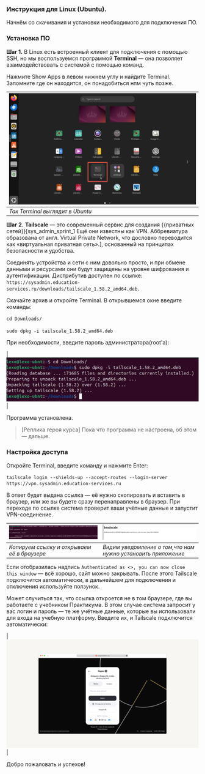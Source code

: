 ### Инструкция для Linux (Ubuntu).

Начнём со скачивания и установки необходимого для подключения ПО.

### Установка ПО

**Шаг 1.** В Linux есть встроенный клиент для подключения с помощью SSH, но мы воспользуемся программой **Terminal** — она позволяет взаимодействовать с системой с помощью команд. 

Нажмите Show Apps в левом нижнем углу и найдите Terminal. Запомните где он находится, он понадобиться нпм чуть позже.

|<img src="assets/L01.png" alt="l01">|
|-|
| _Так Terminal выглядит в Ubuntu_ |

**Шаг 2.** **Tailscale** — это современный сервис для создания {{приватных сетей}}[sys_admin_sprint_1 Ещё они известны как VPN. Аббревиатура образована от англ. Virtual Private Network, что дословно переводится как «виртуальная приватная сеть».], основанный на принципах безопасности и удобства. 

Соединять устройства и сети с ним довольно просто, и при обмене данными и ресурсами они будут защищены на уровне шифрования и аутентификации. Дистрибутив доступен по ссылке: `https://sysadmin.education-services.ru/downloads/tailscale_1.58.2_amd64.deb`.

Скачайте архив и откройте Terminal. В открывшемся окне введите команды:

```
cd Downloads/

sudo dpkg -i tailscale_1.58.2_amd64.deb
```
При необходимости, введите пароль администратора(root'a):

|<img src="assets/L02.png" alt="l02">|

Программа установлена.

>[Реплика героя курса] Пока что программа не настроена, об этом — дальше.

### Настройка доступа

Откройте Terminal, введите команду и нажмите Enter:

```
tailscale login --shields-up --accept-routes --login-server https://vpn.sysadmin.education-services.ru
```

В ответ будет выдана ссылка — её нужно скопировать и вставить в браузер, или же вы будете сразу перенаправлены в браузер. При переходе по ссылке система проверит ваши учётные данные и запустит VPN-соединение.


|<img src="assets/L03.png" alt="l03">|<img src="assets/L04.png" alt="l04">|
|-|-|
| _Копируем ссылку и открываем её в браузере_ | _Видим уведомление о том,что нам нужно установить приложение_ |


Если отобразилась надпись ```Authenticated as <>, you can now close this window``` — всё хорошо, сайт можно закрывать. После этого Tailscale подключится автоматически, в дальнейшем для подключения и отключения используйте ползунок.

Может случиться так, что ссылка откроется не в том браузере, где вы работаете с учебником Практикума. В этом случае система запросит у вас логин и пароль — те же учётные данные, которые вы использовали для входа на учебную платформу. Введите их, и Tailscale подключится автоматически:

|<img src="assets/L05.png" alt="l05">|

Добро пожаловать и успехов!

